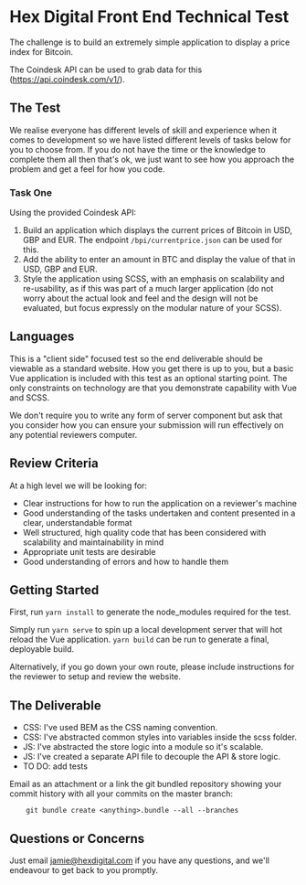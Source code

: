 # Hex Digital Front End Technical Test

The challenge is to build an extremely simple application to display a price index for Bitcoin. 

The Coindesk API can be used to grab data for this (https://api.coindesk.com/v1/).

## The Test

We realise everyone has different levels of skill and experience when it comes to development so we have listed different levels of tasks below for you to choose from. If you do not have the time or the knowledge to complete them all then that's ok, we just want to see how you approach the problem and get a feel for how you code.

### Task One

Using the provided Coindesk API: 
1. Build an application which displays the current prices of Bitcoin in USD, GBP and EUR. The endpoint `/bpi/currentprice.json` can be used for this.
2. Add the ability to enter an amount in BTC and display the value of that in USD, GBP and EUR.
3. Style the application using SCSS, with an emphasis on scalability and re-usability, as if this was part of a much larger application (do not worry about the actual look and feel and the design will not be evaluated, but focus expressly on the modular nature of your SCSS). 

## Languages

This is a "client side" focused test so the end deliverable should be viewable as a standard website. How you get there is up to you, but a basic Vue application is included with this test as an optional starting point. The only constraints on technology are that you demonstrate capability with Vue and SCSS.

We don't require you to write any form of server component but ask that you consider how you can ensure your submission will run effectively on any potential reviewers computer. 

## Review Criteria

At a high level we will be looking for:
* Clear instructions for how to run the application on a reviewer's machine
* Good understanding of the tasks undertaken and content presented in a clear, understandable format
* Well structured, high quality code that has been considered with scalability and maintainability in mind
* Appropriate unit tests are desirable
* Good understanding of errors and how to handle them

## Getting Started

First, run `yarn install` to generate the node_modules required for the test.

Simply run `yarn serve` to spin up a local development server that will hot reload the Vue application. `yarn build` can be run to generate a final, deployable build.

Alternatively, if you go down your own route, please include instructions for the reviewer to setup and review the website.

## The Deliverable


* CSS: I've used BEM as the CSS naming convention.
* CSS: I've abstracted common styles into variables inside the scss folder.
* JS: I've abstracted the store logic into a module so it's scalable.
* JS: I've created a separate API file to decouple the API & store logic.
* TO DO: add tests 


Email as an attachment or a link the git bundled repository showing your commit history with all your commits on the master branch:

        git bundle create <anything>.bundle --all --branches

## Questions or Concerns

Just email jamie@hexdigital.com if you have any questions, and we'll endeavour to get back to you promptly. 

